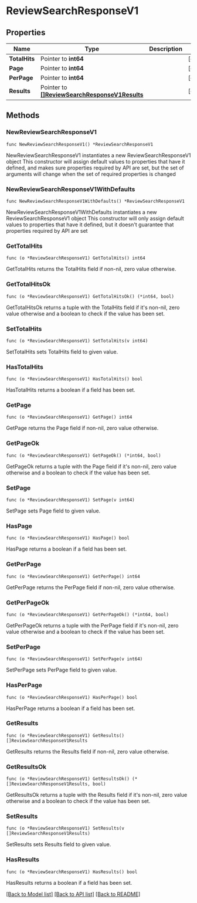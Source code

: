 # ReviewSearchResponseV1

## Properties

Name | Type | Description | Notes
------------ | ------------- | ------------- | -------------
**TotalHits** | Pointer to **int64** |  | [optional] 
**Page** | Pointer to **int64** |  | [optional] 
**PerPage** | Pointer to **int64** |  | [optional] 
**Results** | Pointer to [**[]ReviewSearchResponseV1Results**](ReviewSearchResponseV1Results.md) |  | [optional] 

## Methods

### NewReviewSearchResponseV1

`func NewReviewSearchResponseV1() *ReviewSearchResponseV1`

NewReviewSearchResponseV1 instantiates a new ReviewSearchResponseV1 object
This constructor will assign default values to properties that have it defined,
and makes sure properties required by API are set, but the set of arguments
will change when the set of required properties is changed

### NewReviewSearchResponseV1WithDefaults

`func NewReviewSearchResponseV1WithDefaults() *ReviewSearchResponseV1`

NewReviewSearchResponseV1WithDefaults instantiates a new ReviewSearchResponseV1 object
This constructor will only assign default values to properties that have it defined,
but it doesn't guarantee that properties required by API are set

### GetTotalHits

`func (o *ReviewSearchResponseV1) GetTotalHits() int64`

GetTotalHits returns the TotalHits field if non-nil, zero value otherwise.

### GetTotalHitsOk

`func (o *ReviewSearchResponseV1) GetTotalHitsOk() (*int64, bool)`

GetTotalHitsOk returns a tuple with the TotalHits field if it's non-nil, zero value otherwise
and a boolean to check if the value has been set.

### SetTotalHits

`func (o *ReviewSearchResponseV1) SetTotalHits(v int64)`

SetTotalHits sets TotalHits field to given value.

### HasTotalHits

`func (o *ReviewSearchResponseV1) HasTotalHits() bool`

HasTotalHits returns a boolean if a field has been set.

### GetPage

`func (o *ReviewSearchResponseV1) GetPage() int64`

GetPage returns the Page field if non-nil, zero value otherwise.

### GetPageOk

`func (o *ReviewSearchResponseV1) GetPageOk() (*int64, bool)`

GetPageOk returns a tuple with the Page field if it's non-nil, zero value otherwise
and a boolean to check if the value has been set.

### SetPage

`func (o *ReviewSearchResponseV1) SetPage(v int64)`

SetPage sets Page field to given value.

### HasPage

`func (o *ReviewSearchResponseV1) HasPage() bool`

HasPage returns a boolean if a field has been set.

### GetPerPage

`func (o *ReviewSearchResponseV1) GetPerPage() int64`

GetPerPage returns the PerPage field if non-nil, zero value otherwise.

### GetPerPageOk

`func (o *ReviewSearchResponseV1) GetPerPageOk() (*int64, bool)`

GetPerPageOk returns a tuple with the PerPage field if it's non-nil, zero value otherwise
and a boolean to check if the value has been set.

### SetPerPage

`func (o *ReviewSearchResponseV1) SetPerPage(v int64)`

SetPerPage sets PerPage field to given value.

### HasPerPage

`func (o *ReviewSearchResponseV1) HasPerPage() bool`

HasPerPage returns a boolean if a field has been set.

### GetResults

`func (o *ReviewSearchResponseV1) GetResults() []ReviewSearchResponseV1Results`

GetResults returns the Results field if non-nil, zero value otherwise.

### GetResultsOk

`func (o *ReviewSearchResponseV1) GetResultsOk() (*[]ReviewSearchResponseV1Results, bool)`

GetResultsOk returns a tuple with the Results field if it's non-nil, zero value otherwise
and a boolean to check if the value has been set.

### SetResults

`func (o *ReviewSearchResponseV1) SetResults(v []ReviewSearchResponseV1Results)`

SetResults sets Results field to given value.

### HasResults

`func (o *ReviewSearchResponseV1) HasResults() bool`

HasResults returns a boolean if a field has been set.


[[Back to Model list]](../README.md#documentation-for-models) [[Back to API list]](../README.md#documentation-for-api-endpoints) [[Back to README]](../README.md)


